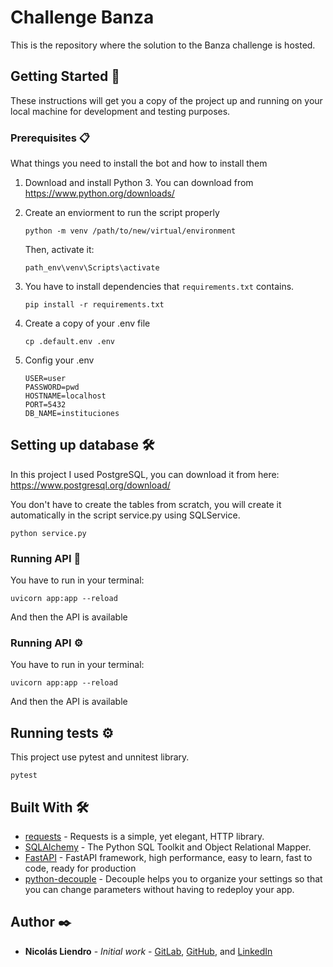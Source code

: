 # Challenge Banza

This is the repository where the solution to the Banza challenge is hosted.

## Getting Started 🚀

These instructions will get you a copy of the project up and running on your local machine for development and testing purposes.

### Prerequisites 📋

What things you need to install the bot and how to install them
1. Download and install Python 3. You can download from https://www.python.org/downloads/

2. Create an enviorment to run the script properly

    ```
    python -m venv /path/to/new/virtual/environment
    ```
    Then, activate it:
    ```
    path_env\venv\Scripts\activate
    ```    
3. You have to install dependencies that ```requirements.txt``` contains.

    ```
    pip install -r requirements.txt
    ```

4. Create a copy of your .env file

    ```
    cp .default.env .env
    ```
5. Config your .env 
    ```
    USER=user
    PASSWORD=pwd
    HOSTNAME=localhost
    PORT=5432
    DB_NAME=instituciones
    ```

## Setting up database 🛠️
In this project I used PostgreSQL, you can download it from here: https://www.postgresql.org/download/

You don't have to create the tables from scratch, you will create it automatically in the script service.py using SQLService.

```
python service.py
```

### Running API 🔧
You have to run in your terminal:
```
uvicorn app:app --reload
```
And then the API is available

### Running API ⚙️
You have to run in your terminal:
```
uvicorn app:app --reload
```
And then the API is available


## Running tests ⚙️

This project use pytest and unnitest library.

```
pytest
```

## Built With 🛠️

- [requests](https://docs.python-requests.org/en/latest/) - Requests is a simple, yet elegant, HTTP library.
- [SQLAlchemy](https://www.sqlalchemy.org/) - The Python SQL Toolkit and Object Relational Mapper.
- [FastAPI](https://github.com/tiangolo/fastapi) - FastAPI framework, high performance, easy to learn, fast to code, ready for production
- [python-decouple](https://github.com/henriquebastos/python-decouple/) - Decouple helps you to organize your settings so that you can change parameters without having to redeploy your app.
## Author ✒️

- **Nicolás Liendro** - _Initial work_ - [GitLab](https://gitlab.com/NicoLiendro14),
  [GitHub](https://github.com/NicoLiendro14), and
  [LinkedIn](https://www.linkedin.com/in/nicolas-liendro/)